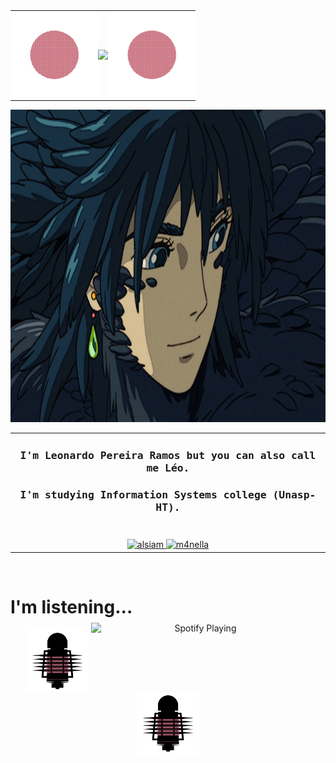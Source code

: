 <table align="center" style="margin: 0 auto; border-collapse: collapse; width: 100%; border: none;">
  <tr style="border: none;">
    <td style="border: none; padding: 0;">
      <img width="140px" height="140px" src="SunD.gif" style="border: none; border-radius: 0;">
    </td>
    <td style="border: none; padding: 0; text-align: center;">
      <a href="https://git.io/typing-svg" target="_blank">
        <img src="https://readme-typing-svg.demolab.com?font=Fira+Code&color=d8748c&size=27&duration=3500&pause=500&center=true&vCenter=true&width=435&lines=Leonardo's+Profile!;Welcome!;" style="border: none; border-radius: 0;">
      </a>
    </td>
    <td style="border: none; padding: 0;">
      <img width="140px" height="140px" src="SunD.gif" style="border: none; border-radius: 0;">
    </td>
  </tr>
</table>






<p align="center">

<img  width="800px" height="500px" src="howls.gif">

</p>

<table align="center" ">
  <tr>
    <td width="800px">
      <h3 align="center">
        <samp> I'm Leonardo Pereira Ramos
                <b></b>
          but you can also call me Léo.
        </samp>
      </h3>
      <h3 align="center">
        <samp> I'm studying
                <b></b>
         Information Systems college (Unasp-HT).
        </samp>
           <br></br>
      </h3>
    </td>
  </tr>
  <tr>
    <td align="center">
      <a href="https://www.linkedin.com/in/leonardo-pereira-ramos-bb0594254/" target="_blank">
        <img src="https://img.shields.io/badge/LinkedIn-0077B5?style=for-the-badge&logo=linkedin&logoColor=white" alt="alsiam"/>
      </a>
      <a href="https://www.instagram.com/leo.zinhoz/?igsh=bGI5aWF2angwcHU2" target="_blank">
        <img src="https://img.shields.io/badge/Instagram-fe4164?style=for-the-badge&logo=instagram&logoColor=white" alt="m4nella" />
      </a>
    </td>
  </tr>
</table>



<br/>

 # I'm  listening...
 
<p align="center">
  <img style="display: inline-block; vertical-align: middle; width: 100px; height: 100px;" src="accela_2.gif">
  <span style="display: inline-block; position: relative; top: -50px;">
    <a href="https://spotify-github-profile.vercel.app/api/view?uid=6xgt5fvmjfj4cg0fep3il0j9s&redirect=true" style="display: inline-block;">
      <img src="https://spotify-github-profile.vercel.app/api/view?uid=6xgt5fvmjfj4cg0fep3il0j9s&cover_image=true&theme=novatorem&show_offline=true&background_color=121212&interchange=true&bar_color=d8748c&bar_color_cover=false" alt="Spotify Playing" width="350" style="display: inline-block;" />
    </a>
  </span>
  <img style="display: inline-block; vertical-align: middle; width: 100px; height: 100px;" src="accela_2.gif">
</p>





<br/>

